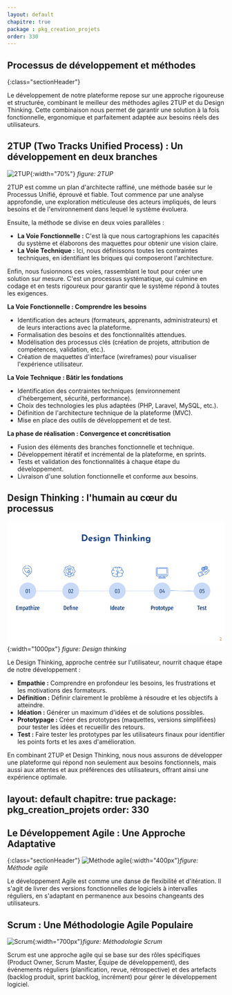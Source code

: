 ```yaml
---
layout: default
chapitre: true
package : pkg_creation_projets
order: 330
---
```


## Processus de développement et méthodes
{:class="sectionHeader"}

<!-- note -->

Le développement de notre plateforme repose sur une approche rigoureuse et structurée, combinant le meilleur des méthodes agiles 2TUP et du Design Thinking.  Cette combinaison nous permet de garantir une solution  à la fois  fonctionnelle,  ergonomique et parfaitement adaptée aux besoins réels des utilisateurs. 

<!-- new slide -->

## 2TUP (Two Tracks Unified Process) : Un développement en deux branches

![2TUP](/soli-lms/pkg_creation_projets/developpement-agile/images/2TUP.png){:width="70%"}
*figure: 2TUP*
       
<!-- note -->

2TUP est comme un plan d'architecte raffiné, une méthode basée sur le Processus Unifié, éprouvé et fiable.  Tout commence par une analyse approfondie, une exploration méticuleuse des acteurs impliqués, de leurs besoins et de l'environnement dans lequel le système évoluera. 

Ensuite, la méthode se divise en deux voies parallèles : 

   - **La Voie Fonctionnelle :** C'est là que nous cartographions les capacités du système et élaborons des maquettes pour obtenir une vision claire. 
   - **La Voie Technique :**  Ici, nous définissons toutes les contraintes techniques, en identifiant les briques qui composeront l'architecture. 

Enfin, nous fusionnons ces voies, rassemblant le tout pour créer une solution sur mesure. C'est un processus systématique, qui culmine en codage et en tests rigoureux pour garantir que le système répond à toutes les exigences.  

**La Voie Fonctionnelle : Comprendre les besoins**

- Identification des acteurs (formateurs, apprenants, administrateurs) et de leurs interactions avec la plateforme.
- Formalisation des besoins et des fonctionnalités attendues.
- Modélisation des processus clés (création de projets, attribution de compétences,  validation,  etc.).
-  Création de maquettes d'interface (wireframes) pour visualiser l'expérience utilisateur.

**La Voie Technique : Bâtir les fondations** 

- Identification des contraintes techniques (environnement d'hébergement, sécurité,  performance).
- Choix des technologies les plus adaptées  (PHP, Laravel, MySQL,  etc.).
-  Définition de l'architecture technique de la plateforme (MVC).
-  Mise en place des outils de développement et de test. 

**La phase de réalisation : Convergence et concrétisation**

-  Fusion des éléments des branches fonctionnelle et technique.
-  Développement itératif et incrémental de la plateforme, en sprints.
-  Tests et validation des fonctionnalités à chaque étape du développement.
-  Livraison d'une solution fonctionnelle et conforme aux besoins.

<!-- new slide -->

## Design Thinking : l'humain au cœur du processus

![Design thinking](./images/design-thinking.png){:width="1000px"}
_figure: Design thinking_

<!-- note -->

Le Design Thinking,  approche centrée sur l'utilisateur,  nourrit chaque étape de notre développement :

- **Empathie :**  Comprendre en profondeur les besoins, les frustrations et les motivations des formateurs.
- **Définition :**  Définir clairement le problème à résoudre et les objectifs à atteindre.
- **Idéation :**  Générer un maximum d'idées et de solutions possibles. 
- **Prototypage :**  Créer des prototypes (maquettes,  versions simplifiées) pour tester les idées et recueillir des retours. 
- **Test :**  Faire tester les prototypes par les utilisateurs finaux pour identifier les points forts et les axes d'amélioration. 

En combinant 2TUP et Design Thinking,  nous nous assurons de développer une plateforme  qui répond  non seulement  aux besoins fonctionnels,  mais aussi aux attentes et aux préférences des utilisateurs,  offrant ainsi une expérience optimale. 

<!-- new slide -->

layout: default
chapitre: true
package: pkg_creation_projets
order: 330
---

## Le Développement Agile : Une Approche Adaptative
{:class="sectionHeader"}
![Méthode agile](/soli-lms/pkg_creation_projets/developpement-agile/images/Agile.jpg){:width="400px"}*figure: Méthode agile*

<!-- note -->

Le développement Agile est comme une danse de flexibilité et d'itération.  Il s'agit de livrer des versions fonctionnelles de logiciels à intervalles réguliers, en s'adaptant en permanence aux besoins changeants des utilisateurs.


<!-- new slide -->

## Scrum : Une Méthodologie Agile Populaire

![Scrum](/soli-lms/pkg_creation_projets/developpement-agile/images/Scrum.png){:width="700px"}*figure: Méthodologie Scrum*

<!-- note -->

Scrum est une approche agile qui se base sur des rôles spécifiques (Product Owner, Scrum Master, Équipe de développement), des événements réguliers (planification, revue, rétrospective) et des artefacts (backlog produit, sprint backlog, incrément) pour gérer le développement logiciel.

<!-- new slide -->